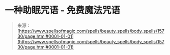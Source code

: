 <!--yml

分类：未分类

日期：2024年06月12日 18:55:17

-->

# 一种助眠咒语 - 免费魔法咒语

> 来源：[https://www.spellsofmagic.com/spells/beauty_spells/body_spells/15730/page.html#0001-01-01](https://www.spellsofmagic.com/spells/beauty_spells/body_spells/15730/page.html#0001-01-01)
